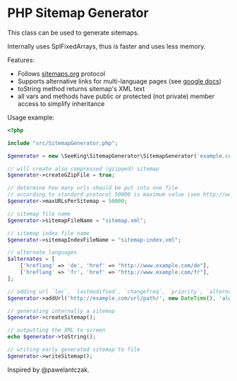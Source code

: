 PHP Sitemap Generator
=====================

This class can be used to generate sitemaps.

Internally uses SplFixedArrays, thus is faster and uses less memory.

Features:
* Follows [sitemaps.org](https://sitemaps.org/) protocol
* Supports alternative links for multi-language pages (see [google docs](https://webmasters.googleblog.com/2012/05/multilingual-and-multinational-site.html))
* toString method returns sitemap's XML text
* all vars and methods have public or protected (not private) member access to simplify inheritance

Usage example:

```php
<?php

include "src/SitemapGenerator.php";

$generator = new \SeeKing\SitemapGenerator\SitemapGenerator('example.com');

// will create also compressed (gzipped) sitemap
$generator->createGZipFile = true;

// determine how many urls should be put into one file
// according to standard protocol 50000 is maximum value (see http://www.sitemaps.org/protocol.html)
$generator->maxURLsPerSitemap = 50000;

// sitemap file name
$generator->sitemapFileName = "sitemap.xml";

// sitemap index file name
$generator->sitemapIndexFileName = "sitemap-index.xml";

// alternate languages
$alternates = [
    ['hreflang' => 'de', 'href' => "http://www.example.com/de"],
    ['hreflang' => 'fr', 'href' => "http://www.example.com/fr"],
];

// adding url `loc`, `lastmodified`, `changefreq`, `priority`, `alternates`
$generator->addUrl('http://example.com/url/path/', new DateTime(), 'always', '0.5', $alternates);

// generating internally a sitemap
$generator->createSitemap();

// outputting the XML to screen
echo $generator->toString();

// writing early generated sitemap to file
$generator->writeSitemap();
```

Inspired by @pawelantczak.